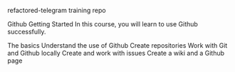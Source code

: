 refactored-telegram
training repo

Github Getting Started
In this course, you will learn to use Github successfully.

The basics
Understand the use of Github
Create repositories
Work with Git and Github locally
Create and work with issues
Create a wiki and a Github page

